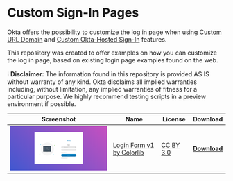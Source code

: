 # Custom Sign-In Pages
Okta offers the possibility to customize the log in page when using [Custom URL Domain](https://help.okta.com/en/prod/Content/Topics/Settings/custom-url-domain.htm?cshid=ext_custom_url_domain) and [Custom Okta-Hosted Sign-In](https://help.okta.com/en/prod/Content/Topics/Settings/custom-okta-hosted-sign-in-page.htm) features.

This repository was created to offer examples on how you can customize the log in page, based on existing login page examples found on the web.

:information_source: **Disclaimer:** The information found in this repository is provided AS IS without warranty of any kind. Okta disclaims all implied warranties including, without limitation, any implied warranties of fitness for a particular purpose. We highly recommend testing scripts in a preview environment if possible.

| Screenshot | Name | License | Download |
|------------|------|---------|----------|
| <img src="https://github.com/dragosgaftoneanu-okta/custom-sign-in-pages/blob/master/colorlib-login-form/screenshot.png?raw=true" width="450" /> | [Login Form v1 by Colorlib](https://colorlib.com/wp/template/login-form-v1/) | [CC BY 3.0](https://creativecommons.org/licenses/by/3.0/) | **[Download](https://github.com/dragosgaftoneanu-okta/custom-sign-in-pages/tree/master/colorlib-login-form)**